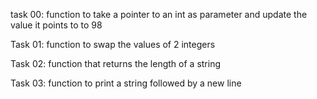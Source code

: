 task 00:
function to take a pointer to an int as parameter and update the value it points to to 98

Task 01:
function to swap the values of 2 integers

Task 02:
function that returns the length of a string

Task 03:
function to print a string followed by a new line
